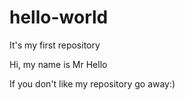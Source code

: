 # hello-world
It's my first repository

Hi, my name is Mr Hello

If you don't like my repository go away:)
